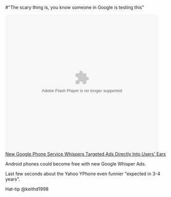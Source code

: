 #"The scary thing is, you know someone in Google is testing this"


 <p>
<object height="430" width="480">
<param name="allowfullscreen" value="true" />
<param name="allowscriptaccess" value="always" />
<param name="movie" value="http://media.theonion.com/flash/video/onn_player.swf?videoid=17470&amp;embedded=true&amp;host=http://www.theonion.com" />
<param name="wmode" value="transparent" />
<embed src="http://media.theonion.com/flash/video/onn_player.swf" type="application/x-shockwave-flash" wmode="transparent" height="430" flashvars="videoid=17470&amp;embedded=true&amp;host=http://www.theonion.com" width="480"></embed>
</object>
<br /><a href="http://www.theonion.com/video/new-google-phone-service-whispers-targeted-ads-dir,17470/">New Google Phone Service Whispers Targeted Ads Directly Into Users' Ears</a></p>
<p></p>
<p>Android phones could become free with new Google Whisper Ads.</p>
<p>Last few seconds about the Yahoo YPhone even funnier "expected in 3-4 years".</p>
<p>Hat-tip @keithd1998</p>
 